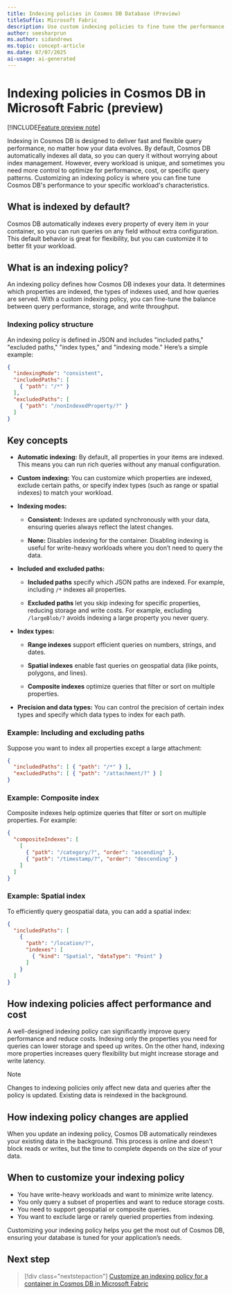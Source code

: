 ```yaml
---
title: Indexing policies in Cosmos DB Database (Preview)
titleSuffix: Microsoft Fabric
description: Use custom indexing policies to fine tune the performance of Cosmos DB in Microsoft Fabric during the preview to better match your application workloads.
author: seesharprun
ms.author: sidandrews
ms.topic: concept-article
ms.date: 07/07/2025
ai-usage: ai-generated
---
```


# Indexing policies in Cosmos DB in Microsoft Fabric (preview)

[!INCLUDE[Feature preview note](../../includes/feature-preview-note.md)]

Indexing in Cosmos DB is designed to deliver fast and flexible query performance, no matter how your data evolves. By default, Cosmos DB automatically indexes all data, so you can query it without worrying about index management. However, every workload is unique, and sometimes you need more control to optimize for performance, cost, or specific query patterns. Customizing an indexing policy is where you can fine tune Cosmos DB's performance to your specific workload's characteristics.

## What is indexed by default?

Cosmos DB automatically indexes every property of every item in your container, so you can run queries on any field without extra configuration. This default behavior is great for flexibility, but you can customize it to better fit your workload.

## What is an indexing policy?

An indexing policy defines how Cosmos DB indexes your data. It determines which properties are indexed, the types of indexes used, and how queries are served. With a custom indexing policy, you can fine-tune the balance between query performance, storage, and write throughput.

### Indexing policy structure

An indexing policy is defined in JSON and includes "included paths," "excluded paths," "index types," and "indexing mode." Here’s a simple example:

```json
{
  "indexingMode": "consistent",
  "includedPaths": [
    { "path": "/*" }
  ],
  "excludedPaths": [
    { "path": "/nonIndexedProperty/?" }
  ]
}
```

## Key concepts

- **Automatic indexing:** By default, all properties in your items are indexed. This means you can run rich queries without any manual configuration.

- **Custom indexing:** You can customize which properties are indexed, exclude certain paths, or specify index types (such as range or spatial indexes) to match your workload.

- **Indexing modes:**

  - **Consistent:** Indexes are updated synchronously with your data, ensuring queries always reflect the latest changes.

  - **None:** Disables indexing for the container. Disabling indexing is useful for write-heavy workloads where you don’t need to query the data.

- **Included and excluded paths:**

  - **Included paths** specify which JSON paths are indexed. For example, including `/*` indexes all properties.

  - **Excluded paths** let you skip indexing for specific properties, reducing storage and write costs. For example, excluding `/largeBlob/?` avoids indexing a large property you never query.

- **Index types:**

  - **Range indexes** support efficient queries on numbers, strings, and dates.

  - **Spatial indexes** enable fast queries on geospatial data (like points, polygons, and lines).

  - **Composite indexes** optimize queries that filter or sort on multiple properties.

- **Precision and data types:** You can control the precision of certain index types and specify which data types to index for each path.

### Example: Including and excluding paths

Suppose you want to index all properties except a large attachment:

```json
{
  "includedPaths": [ { "path": "/*" } ],
  "excludedPaths": [ { "path": "/attachment/?" } ]
}
```

### Example: Composite index

Composite indexes help optimize queries that filter or sort on multiple properties. For example:

```json
{
  "compositeIndexes": [
    [
      { "path": "/category/?", "order": "ascending" },
      { "path": "/timestamp/?", "order": "descending" }
    ]
  ]
}
```

### Example: Spatial index

To efficiently query geospatial data, you can add a spatial index:

```json
{
  "includedPaths": [
    {
      "path": "/location/?",
      "indexes": [
        { "kind": "Spatial", "dataType": "Point" }
      ]
    }
  ]
}
```

## How indexing policies affect performance and cost

A well-designed indexing policy can significantly improve query performance and reduce costs. Indexing only the properties you need for queries can lower storage and speed up writes. On the other hand, indexing more properties increases query flexibility but might increase storage and write latency.

> [!NOTE]
> Changes to indexing policies only affect new data and queries after the policy is updated. Existing data is reindexed in the background.

## How indexing policy changes are applied

When you update an indexing policy, Cosmos DB automatically reindexes your existing data in the background. This process is online and doesn't block reads or writes, but the time to complete depends on the size of your data.

## When to customize your indexing policy

- You have write-heavy workloads and want to minimize write latency.
- You only query a subset of properties and want to reduce storage costs.
- You need to support geospatial or composite queries.
- You want to exclude large or rarely queried properties from indexing.

Customizing your indexing policy helps you get the most out of Cosmos DB, ensuring your database is tuned for your application’s needs.

## Next step

> [!div class="nextstepaction"]
> [Customize an indexing policy for a container in Cosmos DB in Microsoft Fabric](how-to-customize-indexing-policy.md)
